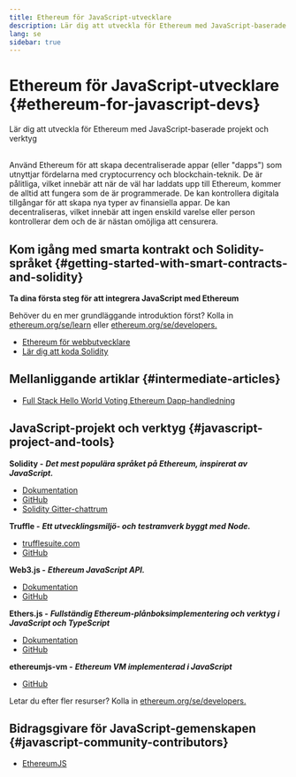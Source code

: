 ```yaml
---
title: Ethereum för JavaScript-utvecklare
description: Lär dig att utveckla för Ethereum med JavaScript-baserade projekt och verktyg
lang: se
sidebar: true
---
```


# Ethereum för JavaScript-utvecklare {#ethereum-for-javascript-devs}

<div class="featured">Lär dig att utveckla för Ethereum med JavaScript-baserade projekt och verktyg</div><br/>

Använd Ethereum för att skapa decentraliserade appar (eller "dapps") som utnyttjar fördelarna med cryptocurrency och blockchain-teknik. De är pålitliga, vilket innebär att när de väl har laddats upp till Ethereum, kommer de alltid att fungera som de är programmerade. De kan kontrollera digitala tillgångar för att skapa nya typer av finansiella appar. De kan decentraliseras, vilket innebär att ingen enskild varelse eller person kontrollerar dem och de är nästan omöjliga att censurera.

## Kom igång med smarta kontrakt och Solidity-språket {#getting-started-with-smart-contracts-and-solidity}

**Ta dina första steg för att integrera JavaScript med Ethereum**

Behöver du en mer grundläggande introduktion först? Kolla in [ethereum.org/se/learn](/se/learn/) eller [ethereum.org/se/developers.](/se/developers/)

- [Ethereum för webbutvecklare](https://medium.com/@mvmurthy/ethereum-for-web-developers-890be23d1d0c)
- [Lär dig att koda Solidity](https://cryptozombies.io/en/solidity)

## Mellanliggande artiklar {#intermediate-articles}

- [Full Stack Hello World Voting Ethereum Dapp-handledning](https://medium.com/@mvmurthy/full-stack-hello-world-voting-ethereum-dapp-tutorial-part-1-40d2d0d807c2)

## JavaScript-projekt och verktyg {#javascript-project-and-tools}

**Solidity -** **_Det mest populära språket på Ethereum, inspirerat av JavaScript._**

- [Dokumentation](https://solidity.readthedocs.io)
- [GitHub](https://github.com/ethereum/solidity/)
- [Solidity Gitter-chattrum](https://gitter.im/ethereum/solidity/)

**Truffle -** **_Ett utvecklingsmiljö- och testramverk byggt med Node._**

- [trufflesuite.com](https://www.trufflesuite.com/)
- [GitHub](https://github.com/trufflesuite/truffle)

**Web3.js -** **_Ethereum JavaScript API._**

- [Dokumentation](https://web3js.readthedocs.io/en/1.0/)
- [GitHub](https://github.com/ethereum/web3.js/)

**Ethers.js -** **_Fullständig Ethereum-plånboksimplementering och verktyg i JavaScript och TypeScript_**

- [Dokumentation](https://docs.ethers.io/)
- [GitHub](https://github.com/ethers-io/ethers.js/)

**ethereumjs-vm -** **_Ethereum VM implementerad i JavaScript_**

- [GitHub](https://github.com/ethereumjs/ethereumjs-vm)

Letar du efter fler resurser? Kolla in [ethereum.org/se/developers.](/se/developers/)

## Bidragsgivare för JavaScript-gemenskapen {#javascript-community-contributors}

- [EthereumJS](https://ethereumjs.github.io)

